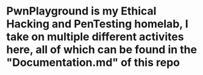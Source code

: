 # PwnPlayground is my Ethical Hacking and PenTesting homelab, I take on multiple different activites here, all of which can be found in the "Documentation.md" of this repo
